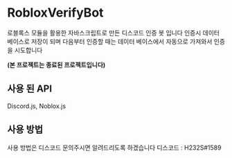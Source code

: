 # RobloxVerifyBot
로블록스 모듈을 활용한 자바스크립트로 만든 디스코드 인증 봇 입니다 인증시 데이터 베이스로 저장이 되며 다음부터 인증할 때는 데이터 베이스에서 자동으로 가져와서 인증을 시도합니다

**(본 프로젝트는 종료된 프로젝트입니다)**

## 사용 된 API
Discord.js, Noblox.js

## 사용 방법
사용 방법은 디스코드 문의주시면 알려드리도록 하겠습니다
디스코드 : H232S#1589
